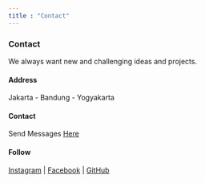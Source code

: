 ```yaml
---
title : "Contact"
---
```


### Contact
We always want new and challenging ideas and projects.

#### Address
Jakarta - Bandung - Yogyakarta

#### Contact
Send Messages [Here](mailto:colasive@gmail.com)

#### Follow
[Instagram](https://www.instagram.com/colasive/) |
[Facebook](https://web.facebook.com/colasive/) | 
[GitHub](https://github.com/colasive/)
